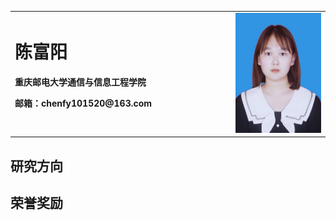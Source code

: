 <table border="0">
  <tr>
    <td width="70%">
      <h1> </h1>
      <h1>陈富阳</h1>
      <p><b>重庆邮电大学通信与信息工程学院</b></p>
      <p><b>邮箱：chenfy101520@163.com</b></p>
      <h1> </h1>
    </td>
    <td width="30%">
      <img src="/CFYChenFY.jpg" width="100%">
    </td>
  </tr>
</table>

## 研究方向

## 荣誉奖励
